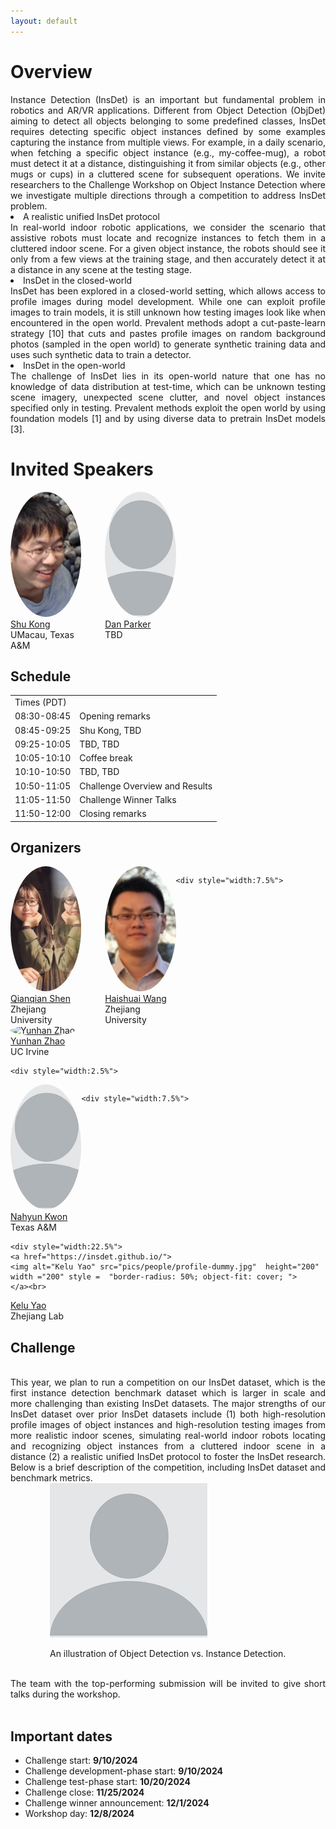 ```yaml
---
layout: default
---
```

<style> 
.center {
  display: block;
  margin-left: auto;
  margin-right: auto;
  width: 75%;
} </style>

# Overview
<div style="text-align: justify">
Instance Detection (InsDet) is an important but fundamental problem in robotics and AR/VR applications. Different from Object Detection (ObjDet) aiming to detect all objects belonging to some predefined classes, InsDet requires detecting specific object instances defined by some examples capturing the instance from multiple views. For example, in a daily scenario, when fetching a specific object instance (e.g., my-coffee-mug), a robot must detect it at a distance, distinguishing it from similar objects (e.g., other mugs or cups) in a cluttered scene for subsequent operations. We invite researchers to the Challenge Workshop on Object Instance Detection where we investigate multiple directions through a competition to address InsDet problem.
<li>A realistic unified InsDet protocol</li> In real-world indoor robotic applications, we consider the scenario that assistive robots must locate and recognize instances to fetch them in a cluttered indoor scene. For a given object instance, the robots should see it only from a few views at the training stage, and then accurately detect it at a distance in any scene at the testing stage. 
<li>InsDet in the closed-world</li> InsDet has been explored in a closed-world setting, which allows access to profile images during model development. While one can exploit profile images to train models, it is still unknown how testing images look like when encountered in the open world. Prevalent methods adopt a cut-paste-learn strategy [10] that cuts and pastes profile images on random background photos (sampled in the open world) to generate synthetic training data and uses such synthetic data to train a detector.
<li>InsDet in the open-world</li> The challenge of InsDet lies in its open-world nature that one has no knowledge of data distribution at test-time, which can be unknown testing scene imagery, unexpected scene clutter, and novel object instances specified only in testing. Prevalent methods exploit the open world by using foundation models [1] and by using diverse data to pretrain InsDet models [3].  
</div>

# Invited Speakers
<div style="display: flex">
    <div style="width:22.5%">
    <a href="https://aimerykong.github.io/">
    <img alt="Shu Kong" src="pics/people/shu.jpg" height="200"  width ="200" style =  "border-radius: 50%; object-fit: cover; ">
    </a><br>
    <a href="https://aimerykong.github.io/">Shu Kong</a><br>
    UMacau, Texas A&M
  </div>
  <div style="width:7.5%">
  </div>
   
  <div style="width:22.5%">
    <a href="https://insdet.github.io/">
    <img alt="TBD" src="pics/people/profile-dummy.jpg"  height="200"   width ="200" style =  "border-radius: 50%; object-fit: cover; ">
    </a><br>
  <a href="https://insdet.github.io/">Dan Parker</a><br>
    TBD
  </div>
  <div style="width:7.5%">
  </div>
  
</div>

## Schedule
<table>
  <tr><td>Times (PDT)</td><td> </td></tr>
  <tr><td>08:30-08:45</td><td>Opening remarks</td></tr>
  <tr><td>08:45-09:25</td><td>Shu Kong, TBD</td></tr>
  <tr><td>09:25-10:05</td><td>TBD, TBD</td></tr>
  <tr><td>10:05-10:10</td><td>Coffee break</td></tr>
  <tr><td>10:10-10:50</td><td>TBD, TBD</td></tr>
  <tr><td>10:50-11:05</td><td>Challenge Overview and Results</td></tr>
  <tr><td>11:05-11:50</td><td>Challenge Winner Talks</td></tr>
  <tr><td>11:50-12:00</td><td>Closing remarks</td></tr>
</table>


## Organizers
<div style="display: flex">
  <div style="width:22.5%">
    <a href="https://shenqq377.github.io/">
    <img alt="Qianqian Shen" src="pics/people/qianqian-shen.png" height="200"  width ="200" style =  "border-radius: 50%; object-fit: cover; ">
    </a><br>
    <a href="https://shenqq377.github.io/">Qianqian Shen</a><br>
    Zhejiang University
  </div>
  
  <div style="width:7.5%">
  </div>
   
  <div style="width:22.5%">
    <a href="https://www.aminer.cn/profile/5617e32a45cedb3397c418c6">
    <img alt="Haishuai Wang" src="pics/people/haishuai-wang.jpg"  height="200"   width ="200" style =  "border-radius: 50%; object-fit: cover; ">
    </a><br>
  <a href="https://www.aminer.cn/profile/5617e32a45cedb3397c418c6">Haishuai Wang</a><br>
    Zhejiang University
  </div>
  
    <div style="width:7.5%">
  </div>
       
  <div style="width:22.5%">
    <a href="https://ics.uci.edu/~yunhaz5/">
    <img alt="Yunhan Zhao" src="pics/people/yunhan-zhao.jpg"   height="200"  width ="200" style =  "border-radius: 50%; object-fit: cover; ">
    </a><br>
  <a href="https://ics.uci.edu/~yunhaz5/">Yunhan Zhao</a><br>
    UC Irvine
  </div>
  
    <div style="width:2.5%">
  </div>

</div>

<div style="display: flex">
  <div style="width:22.5%">
    <a href="https://nahyunkwon.github.io/">
    <img alt="Nahyun Kwon" src="pics/people/profile-dummy.jpg"   height="200" width ="200" style =  "border-radius: 50%; object-fit: cover; ">
    </a><br>
  <a href="https://nahyunkwon.github.io/">Nahyun Kwon</a><br>
    Texas A&M
  </div>
  
    <div style="width:7.5%">
  </div>
  
    <div style="width:22.5%">
    <a href="https://insdet.github.io/">
    <img alt="Kelu Yao" src="pics/people/profile-dummy.jpg"  height="200"  width ="200" style =  "border-radius: 50%; object-fit: cover; ">
    </a><br>
  <a href="https://insdet.github.io/">Kelu Yao</a><br>
    Zhejiang Lab
  </div>

  <div style="width:7.5%">
  </div>


</div>

  
## Challenge

<div style="text-align: justify">
  
  <br>
  This year, we plan to run a competition on our InsDet dataset, which is the first instance detection benchmark dataset which is larger in scale and more challenging than existing InsDet datasets. The major strengths of our InsDet dataset over prior InsDet datasets include (1) both high-resolution profile images of object instances and high-resolution testing images from more realistic indoor scenes, simulating real-world indoor robots locating and recognizing object instances from a cluttered indoor scene in a distance (2) a realistic unified InsDet protocol to foster the InsDet research. Below is a brief description of the competition, including InsDet dataset and benchmark metrics.  

  <div class = "center">
    <img alt="fig2" src="pics/people/profile-dummy.jpg" >
    <p>An illustration of Object Detection vs. Instance Detection.</p>
</div>
  <br>
  The team with the top-performing submission will be invited to give short talks during the workshop.
  <br><br>
</div>


## Important dates
- Challenge start: <strong>9/10/2024</strong>
- Challenge development-phase start: <strong>9/10/2024</strong>
- Challenge test-phase start: <strong>10/20/2024</strong> 
- Challenge close: <strong>11/25/2024</strong>
- Challenge winner announcement: <strong>12/1/2024</strong>
- Workshop day: <strong>12/8/2024</strong>

